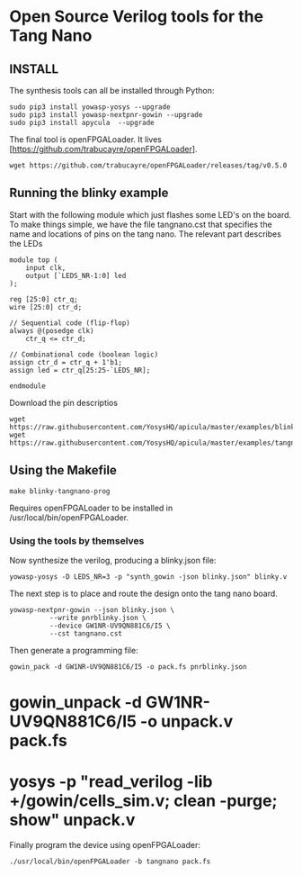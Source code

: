 # Open Source Verilog tools for the Tang Nano

## INSTALL

The synthesis tools can all be installed through Python:

    sudo pip3 install yowasp-yosys --upgrade
    sudo pip3 install yowasp-nextpnr-gowin --upgrade
    sudo pip3 install apycula  --upgrade
 
The final tool is openFPGALoader. It lives [https://github.com/trabucayre/openFPGALoader]. 

    wget https://github.com/trabucayre/openFPGALoader/releases/tag/v0.5.0
 
## Running the blinky example
 
Start with the following module which just flashes some LED's on the board. To make things simple, we have the file tangnano.cst that specifies the name and locations of pins on the tang nano. The relevant part describes the LEDs
 
    module top (
        input clk,
        output [`LEDS_NR-1:0] led
    );

    reg [25:0] ctr_q;
    wire [25:0] ctr_d;

    // Sequential code (flip-flop)
    always @(posedge clk)
        ctr_q <= ctr_d;

    // Combinational code (boolean logic)
    assign ctr_d = ctr_q + 1'b1;
    assign led = ctr_q[25:25-`LEDS_NR];

    endmodule
    
Download the pin descriptios

    wget https://raw.githubusercontent.com/YosysHQ/apicula/master/examples/blinky.v
    wget https://raw.githubusercontent.com/YosysHQ/apicula/master/examples/tangnano.cst

## Using the Makefile

    make blinky-tangnano-prog

Requires openFPGALoader to be installed in /usr/local/bin/openFPGALoader.

### Using the tools by themselves

Now synthesize the verilog, producing a blinky.json file:

    yowasp-yosys -D LEDS_NR=3 -p "synth_gowin -json blinky.json" blinky.v

The next step is to place and route the design onto the tang nano board.

    yowasp-nextpnr-gowin --json blinky.json \
              --write pnrblinky.json \
              --device GW1NR-UV9QN881C6/I5 \
              --cst tangnano.cst

Then generate a programming file:

    gowin_pack -d GW1NR-UV9QN881C6/I5 -o pack.fs pnrblinky.json
# gowin_unpack -d GW1NR-UV9QN881C6/I5 -o unpack.v pack.fs
# yosys -p "read_verilog -lib +/gowin/cells_sim.v; clean -purge; show" unpack.v

Finally program the device using openFPGALoader:

    ./usr/local/bin/openFPGALoader -b tangnano pack.fs
